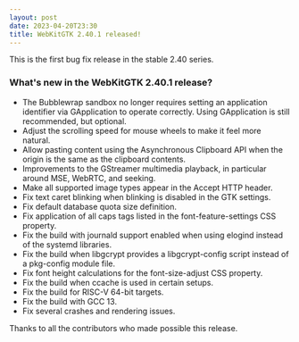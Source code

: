 ```yaml
---
layout: post
date: 2023-04-20T23:30
title: WebKitGTK 2.40.1 released!
---
```


This is the first bug fix release in the stable 2.40 series.

### What's new in the WebKitGTK 2.40.1 release?

 - The Bubblewrap sandbox no longer requires setting an application
   identifier via GApplication to operate correctly. Using GApplication
   is still recommended, but optional.
 - Adjust the scrolling speed for mouse wheels to make it feel more natural.
 - Allow pasting content using the Asynchronous Clipboard API when the
   origin is the same as the clipboard contents.
 - Improvements to the GStreamer multimedia playback, in particular
   around MSE, WebRTC, and seeking.
 - Make all supported image types appear in the Accept HTTP header.
 - Fix text caret blinking when blinking is disabled in the GTK settings.
 - Fix default database quota size definition.
 - Fix application of all caps tags listed in the font-feature-settings
   CSS property.
 - Fix the build with journald support enabled when using elogind
   instead of the systemd libraries.
 - Fix the build when libgcrypt provides a libgcrypt-config script
   instead of a pkg-config module file.
 - Fix font height calculations for the font-size-adjust CSS property.
 - Fix the build when ccache is used in certain setups.
 - Fix the build for RISC-V 64-bit targets.
 - Fix the build with GCC 13.
 - Fix several crashes and rendering issues.

Thanks to all the contributors who made possible this release.